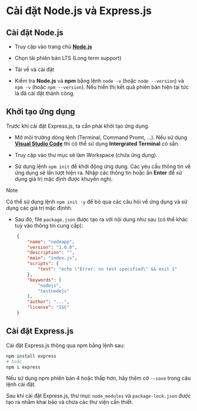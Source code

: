 # Cài đặt Node.js và Express.js

## Cài đặt Node.js

* Truy cập vào trang chủ [**Node.js**](https://nodejs.org/en)

* Chọn tải phiên bản LTS (Long term support)

* Tải về và cài đặt

* Kiểm tra **Node.js** và **npm** bằng lệnh `node -v` (hoặc `node --version`) và `npm -v` (hoặc `npm --version`). Nếu hiển thị kết quả phiên bản hiện tại tức là đã cài đặt thành công.

## Khởi tạo ứng dụng

Trước khi cài đặt Express.js, ta cần phải khởi tạo ứng dụng.

* Mở môi trường dòng lệnh (Terminal, Command Promt, ...). Nếu sử dụng [**Visual Studio Code**](https://code.visualstudio.com/download) thì có thể sử dụng **Intergrated Terminal** có sẵn.

* Truy cập vào thư mục sẽ làm Workspace (chứa ứng dụng).

* Sử dụng lệnh `npm init` để khởi động ứng dụng. Các yêu cầu thông tin về ứng dụng sẽ lần lượt hiện ra. Nhập các thông tin hoặc ấn **Enter** để sử dụng giá trị mặc định được khuyến nghị.

> [!Note]
> Có thể sử dụng lệnh `npm init -y` để bỏ qua các câu hỏi về ứng dụng và sử dụng các giá trị mặc địnhh.


* Sau đó, file `package.json` được tạo ra với nội dung như sau (có thể khác tuỳ vào thông tin cung cấp):

```json
    {
        "name": "nodeapp",
        "version": "1.0.0",
        "description": "",
        "main": "index.js",
        "scripts": {
            "test": "echo \"Error: no test specified\" && exit 1"
        },
        "keywords": [
            "nodejs",
            "testnodejs"
        ],
        "author": "...",
        "license": "ISC"
    }
```

## Cài đặt Express.js

Cài đặt Express.js thông qua npm bằng lệnh sau:

```sh
npm install express
# hoặc
npm i express
```

Nếu sử dụng npm phiên bản 4 hoặc thấp hơn, hãy thêm cờ `--save` trong câu lệnh cài đặt.

Sau khi cài đặt Express.js, thư mục `node_modules` và `package-lock.json` được tạo ra nhằm khai báo và chứa các thư viện cần thiết.
